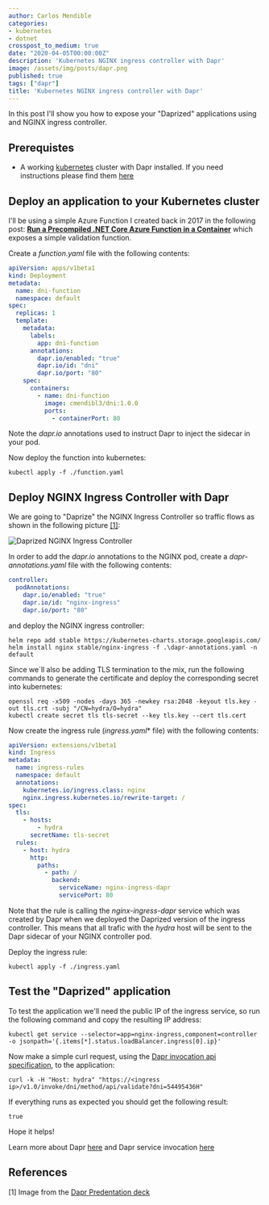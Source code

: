 ```yaml
---
author: Carlos Mendible
categories:
- kubernetes
- dotnet
crosspost_to_medium: true
date: "2020-04-05T00:00:00Z"
description: 'Kubernetes NGINX ingress controller with Dapr'
image: /assets/img/posts/dapr.png
published: true
tags: ["dapr"]
title: 'Kubernetes NGINX ingress controller with Dapr'
---
```


In this post I'll show you how to expose your "Daprized" applications using and NGINX ingress controller.

## Prerequistes
* A working [kubernetes](https://kubernetes.io/) cluster with Dapr installed. If you need instructions please find them [here](https://github.com/dapr/docs/blob/master/getting-started/environment-setup.md#installing-dapr-on-a-kubernetes-cluster)

## Deploy an application to your Kubernetes cluster

I'll be using a simple Azure Function I created back in 2017 in the following post: **[Run a Precompiled .NET Core Azure Function in a Container](https://carlos.mendible.com/2017/12/28/run-a-precomplied-net-core-azure-function-in-a-container/)** which exposes a simple validation function.


Create a *function.yaml* file with the following contents:


```yaml
apiVersion: apps/v1beta1
kind: Deployment
metadata:
  name: dni-function
  namespace: default
spec:
  replicas: 1
  template:
    metadata:
      labels:
        app: dni-function
      annotations:
        dapr.io/enabled: "true"
        dapr.io/id: "dni"
        dapr.io/port: "80"
    spec:
      containers:
        - name: dni-function
          image: cmendibl3/dni:1.0.0
          ports:
            - containerPort: 80
```

Note the *dapr.io* annotations used to instruct Dapr to inject the sidecar in your pod.

Now deploy the function into kubernetes:

```shell
kubectl apply -f ./function.yaml
```

## Deploy NGINX Ingress Controller with Dapr

We are going to "Daprize" the NGINX Ingress Controller so traffic flows as shown in the following picture [[1]](#references):

![Daprized NGINX Ingress Controller](/assets/img/posts/dapr-nginx-ingress.png)

In order to add the *dapr.io* annotations to the NGINX pod, create a *dapr-annotations.yaml* file with the following contents:

```yaml
controller:
  podAnnotations:
    dapr.io/enabled: "true"
    dapr.io/id: "nginx-ingress"
    dapr.io/port: "80"
```

and deploy the NGINX ingress controller:

```shell
helm repo add stable https://kubernetes-charts.storage.googleapis.com/
helm install nginx stable/nginx-ingress -f .\dapr-annotations.yaml -n default
```

Since we´ll also be adding TLS termination to the mix, run the following commands to generate the certificate and deploy the corresponding secret into kubernetes: 

```shell
openssl req -x509 -nodes -days 365 -newkey rsa:2048 -keyout tls.key -out tls.crt -subj "/CN=hydra/O=hydra"
kubectl create secret tls tls-secret --key tls.key --cert tls.cert
```

Now create the ingress rule (*ingress.yaml** file) with the following contents:

```yaml
apiVersion: extensions/v1beta1
kind: Ingress
metadata:
  name: ingress-rules
  namespace: default
  annotations:
    kubernetes.io/ingress.class: nginx
    nginx.ingress.kubernetes.io/rewrite-target: /
spec:
  tls:
    - hosts:
        - hydra
      secretName: tls-secret
  rules:
    - host: hydra
      http:
        paths:
          - path: /
            backend:
              serviceName: nginx-ingress-dapr
              servicePort: 80
```

Note that the rule is calling the *nginx-ingress-dapr* service which was created by Dapr when we deployed the Daprized version of the ingress controller. This means that all trafic with the *hydra* host will be sent to the Dapr sidecar of your NGINX controller pod. 

Deploy the ingress rule:

```shell
kubectl apply -f ./ingress.yaml
```

## Test the "Daprized" application

To test the application we'll need the public IP of the ingress service, so run the following command and copy the resulting IP address:

```shell
kubectl get service --selector=app=nginx-ingress,component=controller -o jsonpath='{.items[*].status.loadBalancer.ingress[0].ip}'
```

Now make a simple curl request, using the [Dapr invocation api specification](https://github.com/dapr/docs/blob/master/reference/api/service_invocation_api.md), to the application:

```shell
curl -k -H "Host: hydra" "https://<ingress ip>/v1.0/invoke/dni/method/api/validate?dni=54495436H"
```

If everything runs as expected you should get the following result:

```shell
true
```

Hope it helps!

Learn more about Dapr [here](https://github.com/dapr/docs/tree/master/) and Dapr service invocation [here](https://github.com/dapr/docs/tree/master/howto/invoke-and-discover-services)


## References

[1] Image from the [Dapr Predentation deck](https://github.com/dapr/docs/blob/master/presentations/Dapr%20Presentation%20Deck.pptx)